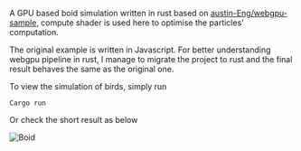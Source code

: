 A GPU based boid simulation written in rust based on [austin-Eng/webgpu-sample](https://austin-eng.com/webgpu-samples/samples/computeBoids), compute shader is used here to optimise the particles' computation.

The original example is written in Javascript. For better understanding webgpu pipeline in rust, I manage to migrate the project to rust and the final result behaves the same as the original one.

To view the simulation of birds, simply run

```
Cargo run
```

Or check the short result as below

![Boid](https://github.com/Togem0n/compute_boids_rust/blob/main/computeBoid.gif)


